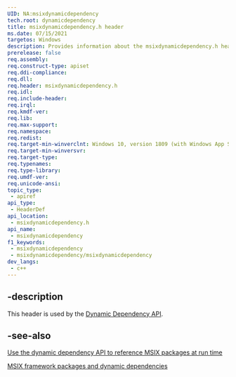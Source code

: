```yaml
---
UID: NA:msixdynamicdependency
tech.root: dynamicdependency
title: msixdynamicdependency.h header
ms.date: 07/15/2021 
targetos: Windows
description: Provides information about the msixdynamicdependency.h header for the Dynamic Dependency API.
prerelease: false
req.assembly: 
req.construct-type: apiset
req.ddi-compliance: 
req.dll: 
req.header: msixdynamicdependency.h
req.idl: 
req.include-header: 
req.irql: 
req.kmdf-ver: 
req.lib: 
req.max-support: 
req.namespace: 
req.redist: 
req.target-min-winverclnt: Windows 10, version 1809 (with Windows App SDK 1.0 Preview 1 or later)
req.target-min-winversvr: 
req.target-type: 
req.typenames: 
req.type-library: 
req.umdf-ver: 
req.unicode-ansi: 
topic_type:
 - apiref
api_type:
 - HeaderDef
api_location:
 - msixdynamicdependency.h
api_name:
 - msixdynamicdependency
f1_keywords:
 - msixdynamicdependency
 - msixdynamicdependency/msixdynamicdependency
dev_langs:
 - c++
---
```


## -description

This header is used by the [Dynamic Dependency API](../_dynamicdependency/index.md).

## -see-also

[Use the dynamic dependency API to reference MSIX packages at run time](/windows/apps/desktop/modernize/framework-packages/use-the-dynamic-dependency-api)


[MSIX framework packages and dynamic dependencies](/windows/apps/desktop/modernize/framework-packages/framework-packages-overview)